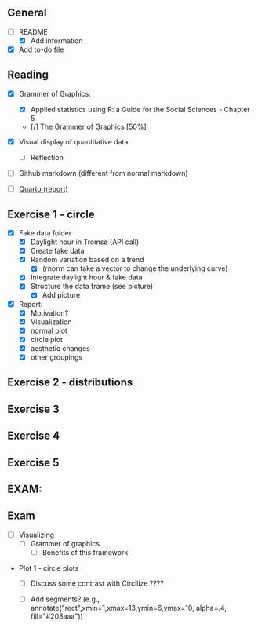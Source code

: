 ## General

-   [ ] README
    -   [x] Add information
-   [x] Add to-do file

## Reading

-   [x] Grammer of Graphics:
    -   [x] Applied statistics using R: a Guide for the Social Sciences - Chapter 5
    -   [/] The Grammer of Graphics  [50%]
-   [x] Visual display of quantitative data
    -   [ ] Reflection 
-   [ ] Github markdown (different from normal markdown)
-   [ ] [Quarto (report)](https://quarto.org/docs/guide/)


## Exercise 1 - circle

-   [x] Fake data folder
    -   [x] Daylight hour in Tromsø (API call)
    -   [x] Create fake data
    -   [x] Random variation based on a trend
      -   [x] (rnorm can take a vector to change the underlying curve)
    -   [x] Integrate daylight hour & fake data
    -   [x] Structure the data frame (see picture)
        -   [x] Add picture
-   [x] Report: 
    - [x] Motivation?
    -   [x] Visualization
    - [x] normal plot
    -   [x] circle plot
    - [x] aesthetic changes
    -   [x] other groupings

## Exercise 2 - distributions

## Exercise 3

## Exercise 4

## Exercise 5

## EXAM:
## Exam 
- [ ] Visualizing
  - [ ] Grammer of graphics
    - [ ] Benefits of this framework 
- Plot 1 - circle plots
  - [ ] Discuss some contrast with Circilize ???? 
  - [ ] Add segments? (e.g., annotate("rect",xmin=1,xmax=13,ymin=6,ymax=10, alpha=.4, fill="#208aaa"))


